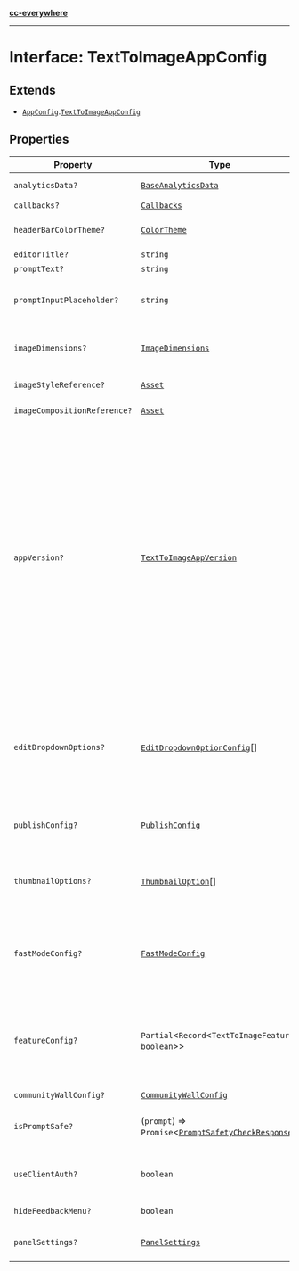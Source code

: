 [**cc-everywhere**](../../../../../../../index.md)

***

# Interface: TextToImageAppConfig

## Extends

- [`AppConfig`](../../../app-config-types/interfaces/app-config.md).[`TextToImageAppConfig`](../../../../module/app-config-types/interfaces/text-to-image-app-config.md)

## Properties

| Property | Type | Description | Inherited from |
| ------ | ------ | ------ | ------ |
| `analyticsData?` | [`BaseAnalyticsData`](../../../../app-config-types/interfaces/base-analytics-data.md) | Property to pass analytics data to the host app | [`AppConfig`](../../../app-config-types/interfaces/app-config.md).[`analyticsData`](../../../app-config-types/interfaces/app-config.md#analyticsdata) |
| `callbacks?` | [`Callbacks`](../../../../callbacks-types/interfaces/callbacks.md) | - | [`TextToImageAppConfig`](../../../../module/app-config-types/interfaces/text-to-image-app-config.md).[`callbacks`](../../../../module/app-config-types/interfaces/text-to-image-app-config.md#callbacks) |
| `headerBarColorTheme?` | [`ColorTheme`](../../../../app-config-types/enumerations/color-theme.md) | Theming options for the TextToImage Editor header bar. **Default** `ColorTheme.LIGHT` | [`TextToImageAppConfig`](../../../../module/app-config-types/interfaces/text-to-image-app-config.md).[`headerBarColorTheme`](../../../../module/app-config-types/interfaces/text-to-image-app-config.md#headerbarcolortheme) |
| `editorTitle?` | `string` | Property to configure the title | [`TextToImageAppConfig`](../../../../module/app-config-types/interfaces/text-to-image-app-config.md).[`editorTitle`](../../../../module/app-config-types/interfaces/text-to-image-app-config.md#editortitle) |
| `promptText?` | `string` | - | [`TextToImageAppConfig`](../../../../module/app-config-types/interfaces/text-to-image-app-config.md).[`promptText`](../../../../module/app-config-types/interfaces/text-to-image-app-config.md#prompttext) |
| `promptInputPlaceholder?` | `string` | Placeholder text for the prompt input field. This text will be displayed in the input field when it is empty, guiding users on what to enter. | [`TextToImageAppConfig`](../../../../module/app-config-types/interfaces/text-to-image-app-config.md).[`promptInputPlaceholder`](../../../../module/app-config-types/interfaces/text-to-image-app-config.md#promptinputplaceholder) |
| `imageDimensions?` | [`ImageDimensions`](../../../../asset-types/type-aliases/image-dimensions.md) | The dimensions of the image that the user can generate. If provided, the user will be restricted to generating images of the specified dimensions. | [`TextToImageAppConfig`](../../../../module/app-config-types/interfaces/text-to-image-app-config.md).[`imageDimensions`](../../../../module/app-config-types/interfaces/text-to-image-app-config.md#imagedimensions) |
| `imageStyleReference?` | [`Asset`](../../../../asset-types/type-aliases/asset.md) | Asset to be passed as style reference for generating images | [`TextToImageAppConfig`](../../../../module/app-config-types/interfaces/text-to-image-app-config.md).[`imageStyleReference`](../../../../module/app-config-types/interfaces/text-to-image-app-config.md#imagestylereference) |
| `imageCompositionReference?` | [`Asset`](../../../../asset-types/type-aliases/asset.md) | Asset to be passed as composition reference for generating images | [`TextToImageAppConfig`](../../../../module/app-config-types/interfaces/text-to-image-app-config.md).[`imageCompositionReference`](../../../../module/app-config-types/interfaces/text-to-image-app-config.md#imagecompositionreference) |
| `appVersion?` | [`TextToImageAppVersion`](../../../../module/app-config-types/enumerations/text-to-image-app-version.md) | Specifies the version of the Generate Image experience to be enabled. This setting allows the selection between the older and the newer interface version. When set to the latest version (V2), users will get access to the updated interface and features. By default, the older experience (V1) is displayed. Enabling the latest version introduces the following key features: - **Enhanced User Interface:** Redesigned with a new Carousel and Grid view. - **Community Wall:** An endless collection of generated images with prompts that users can select from to kickstart their image generation journey. - **Fast Mode:** Images can be generated faster with lesser details, great for simple topics, backgrounds, most illustrations, and close portraits. - **Improved Prompt Bar:** Includes prompt suggestions for a better user experience. - **Rich Previews:** Provides a more interactive and engaging preview experience. - And more! **Default** `V1` | [`TextToImageAppConfig`](../../../../module/app-config-types/interfaces/text-to-image-app-config.md).[`appVersion`](../../../../module/app-config-types/interfaces/text-to-image-app-config.md#appversion) |
| `editDropdownOptions?` | [`EditDropdownOptionConfig`](../../../../module/app-config-types/interfaces/edit-dropdown-option-config.md)[] | Options to be passed for Edit dropdown. NOTE: This property is supported only in the new Generate Image experience. **Default** `[ { option: EditFurtherIntent.APPLY_ADJUSTMENT }, { option: EditFurtherIntent.APPLY_EFFECTS }, { option: EditFurtherIntent.REMOVE_BACKGROUND }, { option: EditFurtherIntent.REMOVE_OBJECT }, { option: EditFurtherIntent.INSERT_OBJECT } ]` | [`TextToImageAppConfig`](../../../../module/app-config-types/interfaces/text-to-image-app-config.md).[`editDropdownOptions`](../../../../module/app-config-types/interfaces/text-to-image-app-config.md#editdropdownoptions) |
| `publishConfig?` | [`PublishConfig`](../../../../module/app-config-types/interfaces/publish-config.md) | Config to be set for Publish action. NOTE: This property is supported only in the new Generate Image experience. **Default** `{ * id: "saveToHostApp", * label: "Save" * }` | [`TextToImageAppConfig`](../../../../module/app-config-types/interfaces/text-to-image-app-config.md).[`publishConfig`](../../../../module/app-config-types/interfaces/text-to-image-app-config.md#publishconfig) |
| `thumbnailOptions?` | [`ThumbnailOption`](../../../../module/app-config-types/enumerations/thumbnail-option.md)[] | Options passed to be displayed on the thumbnail. NOTE: This property is supported only in the new Generate Image experience. **Default** `[ ThumbnailOption.EDIT_DROPDOWN, ThumbnailOption.RICH_PREVIEW ]` | [`TextToImageAppConfig`](../../../../module/app-config-types/interfaces/text-to-image-app-config.md).[`thumbnailOptions`](../../../../module/app-config-types/interfaces/text-to-image-app-config.md#thumbnailoptions) |
| `fastModeConfig?` | [`FastModeConfig`](../../../../module/app-config-types/interfaces/fast-mode-config.md) | Configuration for enabling or disabling fast mode in the Text to Image module. NOTE: This property is supported only in the new Generate Image experience and when FAST_MODE is set to true in featureConfig. **Default** `{ * defaultFastModeState: 'off' * }` | [`TextToImageAppConfig`](../../../../module/app-config-types/interfaces/text-to-image-app-config.md).[`fastModeConfig`](../../../../module/app-config-types/interfaces/text-to-image-app-config.md#fastmodeconfig) |
| `featureConfig?` | `Partial`<`Record`<`TextToImageFeature`, `boolean`\>\> | Configuration for enabling or disabling specific features in the Text to Image module. NOTE: This property is supported only in the new Generate Image experience. **Default** `{ * [TextToImageFeatureType.COMMUNITY_WALL]: false, * [TextToImageFeatureType.FAST_MODE]: false * }` | [`TextToImageAppConfig`](../../../../module/app-config-types/interfaces/text-to-image-app-config.md).[`featureConfig`](../../../../module/app-config-types/interfaces/text-to-image-app-config.md#featureconfig) |
| `communityWallConfig?` | [`CommunityWallConfig`](../../../../module/app-config-types/interfaces/community-wall-config.md) | - | [`TextToImageAppConfig`](../../../../module/app-config-types/interfaces/text-to-image-app-config.md).[`communityWallConfig`](../../../../module/app-config-types/interfaces/text-to-image-app-config.md#communitywallconfig) |
| `isPromptSafe?` | (`prompt`) => `Promise`<[`PromptSafetyCheckResponse`](../../../../module/app-config-types/interfaces/prompt-safety-check-response.md)\> | Callback to check if a prompt is safe for image generation. This allows partners to implement their own prompt moderation logic. | [`TextToImageAppConfig`](../../../../module/app-config-types/interfaces/text-to-image-app-config.md).[`isPromptSafe`](../../../../module/app-config-types/interfaces/text-to-image-app-config.md#ispromptsafe) |
| `useClientAuth?` | `boolean` | Flag to explicitly opt-in to use client authentication. When true, client access token will be fetched from the partner and used in the module. **Default** `false` | [`TextToImageAppConfig`](../../../../module/app-config-types/interfaces/text-to-image-app-config.md).[`useClientAuth`](../../../../module/app-config-types/interfaces/text-to-image-app-config.md#useclientauth) |
| `hideFeedbackMenu?` | `boolean` | Flag to hide feedback menu in the header bar. **Default** `false` | [`TextToImageAppConfig`](../../../../module/app-config-types/interfaces/text-to-image-app-config.md).[`hideFeedbackMenu`](../../../../module/app-config-types/interfaces/text-to-image-app-config.md#hidefeedbackmenu) |
| `panelSettings?` | [`PanelSettings`](../../../../panel-settings-types/interfaces/panel-settings.md) | Configuration for panel settings. Allows users to customize various options that affect the image generation process. | [`TextToImageAppConfig`](../../../../module/app-config-types/interfaces/text-to-image-app-config.md).[`panelSettings`](../../../../module/app-config-types/interfaces/text-to-image-app-config.md#panelsettings) |
